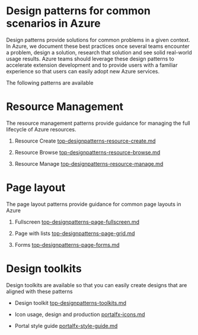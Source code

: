 # Design patterns for common scenarios in Azure

Design patterns provide solutions for common problems in a given context.  In Azure, we document these best practices once several teams encounter a problem, design a solution, research that solution and see solid real-world usage results. Azure teams should leverage these design patterns to accelerate extension development and to provide users with a familiar experience so that users can easily adopt new Azure services.

The following patterns are available

# Resource Management
The resource management patterns provide guidance for managing the full lifecycle of Azure resources.

1. Resource Create [top-designpatterns-resource-create.md](top-designpatterns-resource-create.md)

2. Resource Browse [top-designpatterns-resource-browse.md](top-designpatterns-resource-browse.md)

3. Resource Manage [top-designpatterns-resource-manage.md](top-designpatterns-resource-manage.md)


# Page layout
The page layout patterns provide guidance for common page layouts in Azure

1. Fullscreen [top-designpatterns-page-fullscreen.md](top-designpatterns-page-fullscreen.md)

2. Page with lists [top-designpatterns-page-grid.md](top-designpatterns-page-grid.md)

3. Forms [top-designpatterns-page-forms.md](top-designpatterns-page-forms.md)


# Design toolkits
Design toolkits are available so that you can easily create designs that are aligned with these patterns

* Design toolkit [top-designpatterns-toolkits.md](top-designpatterns-toolkits.md)

* Icon usage, design and production [portalfx-icons.md](portalfx-icons.md)

* Portal style guide [portalfx-style-guide.md](portalfx-style-guide.md)


